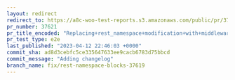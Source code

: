 ```yaml
---
layout: redirect
redirect_to: https://a8c-woo-test-reports.s3.amazonaws.com/public/pr/37621/e2e/index.html
pr_number: 37621
pr_title_encoded: "Replacing+rest_namespace+modification+with+middleware+due+to+blocks+issues"
pr_test_type: e2e
last_published: "2023-04-12 22:46:03 +0000"
commit_sha: ad8d3cebfc5ce335647633ee9cacb6783d75bbcd
commit_message: "Adding changelog"
branch_name: fix/rest-namespace-blocks-37619
---
```

